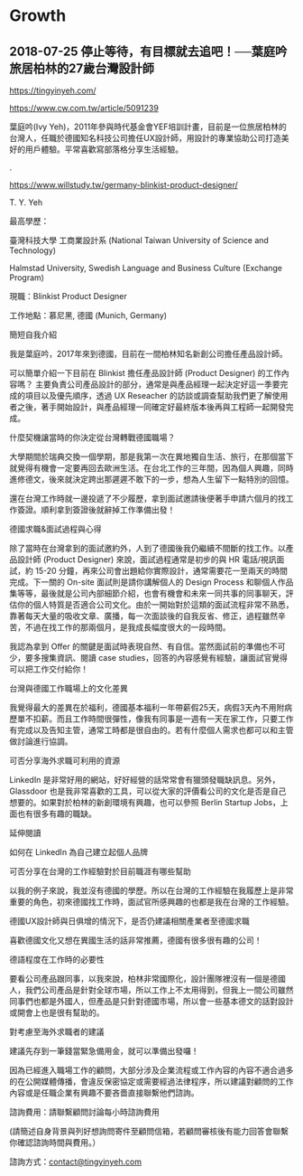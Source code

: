 # Growth

## 2018-07-25 停止等待，有目標就去追吧！──葉庭吟 旅居柏林的27歲台灣設計師

https://tingyinyeh.com/

https://www.cw.com.tw/article/5091239

葉庭吟(Ivy Yeh)，2011年參與時代基金會YEF培訓計畫，目前是一位旅居柏林的台灣人，任職於德國知名科技公司擔任UX設計師，用設計的專業協助公司打造美好的用戶體驗。平常喜歡寫部落格分享生活經驗。

.

https://www.willstudy.tw/germany-blinkist-product-designer/

T. Y. Yeh

最高學歷：

臺灣科技大學 工商業設計系 (National Taiwan University of Science and Technology)

Halmstad University, Swedish Language and Business Culture (Exchange Program)

現職：Blinkist Product Designer

工作地點：慕尼黑, 德國 (Munich, Germany)

簡短自我介紹

我是葉庭吟，2017年來到德國，目前在一間柏林知名新創公司擔任產品設計師。



可以簡單介紹一下目前在 Blinkist 擔任產品設計師 (Product Designer) 的工作內容嗎？
主要負責公司產品設計的部分，通常是與產品經理一起決定好這一季要完成的項目以及優先順序，透過 UX Reseacher 的訪談或調查幫助我們更了解使用者之後，著手開始設計，與產品經理一同確定好最終版本後再與工程師一起開發完成。



什麼契機讓當時的你決定從台灣轉戰德國職場？

大學期間於瑞典交換一個學期，那是我第一次在異地獨自生活、旅行，在那個當下就覺得有機會一定要再回去歐洲生活。在台北工作的三年間，因為個人興趣，同時進修德文，後來就決定跨出那遲遲不敢下的一步，想為人生留下一點特別的回憶。

還在台灣工作時就一邊投遞了不少履歷，拿到面試邀請後便著手申請六個月的找工作簽證。順利拿到簽證後就辭掉工作準備出發！



德國求職&面試過程與心得

除了當時在台灣拿到的面試邀約外，人到了德國後我仍繼續不間斷的找工作。以產品設計師 (Product Designer) 來說，面試過程通常是初步的與 HR 電話/視訊面試，約 15-20 分鐘，再來公司會出題給你實際設計，通常需要花一至兩天的時間完成。下一關的 On-site 面試則是請你講解個人的 Design Process 和聊個人作品集等等，最後就是公司內部細節介紹，也會有機會和未來一同共事的同事聊天，評估你的個人特質是否適合公司文化。由於一開始對於這類的面試流程非常不熟悉，靠著每天大量的吸收文章、廣播，每一次面談後的自我反省、修正，過程雖然辛苦，不過在找工作的那兩個月，是我成長幅度很大的一段時間。

我認為拿到 Offer 的關鍵是面試時表現自然、有自信。當然面試前的準備也不可少，要多搜集資訊、閱讀 case studies，回答的內容感覺有經驗，讓面試官覺得可以把工作交付給你！



台灣與德國工作職場上的文化差異

我覺得最大的差異在於福利，德國基本福利一年帶薪假25天，病假3天內不用附病歷單不扣薪。而且工作時間很彈性，像我有同事是一週有一天在家工作，只要工作有完成以及告知主管，通常工時都是很自由的。若有什麼個人需求也都可以和主管做討論進行協調。



可否分享海外求職可利用的資源

LinkedIn 是非常好用的網站，好好經營的話常常會有獵頭發職缺訊息。另外，Glassdoor 也是我非常喜歡的工具，可以從大家的評價看公司的文化是否是自己想要的。如果對於柏林的新創環境有興趣，也可以參照 Berlin Startup Jobs，上面也有很多有趣的職缺。

延伸閱讀

如何在 LinkedIn 為自己建立起個人品牌



可否分享在台灣的工作經驗對於目前職涯有哪些幫助

以我的例子來說，我並沒有德國的學歷。所以在台灣的工作經驗在我履歷上是非常重要的角色，初來德國找工作時，面試官所感興趣的也都是我在台灣的工作經驗。



德國UX設計師與日俱增的情況下，是否仍建議相關產業者至德國求職

喜歡德國文化又想在異國生活的話非常推薦，德國有很多很有趣的公司！



德語程度在工作時的必要性

要看公司產品跟同事，以我來說，柏林非常國際化，設計團隊裡沒有一個是德國人，我們公司產品是針對全球市場，所以工作上不太用得到，但我上一間公司雖然同事們也都是外國人，但產品是只針對德國市場，所以會一些基本德文的話對設計或開會上也是很有幫助的。



對考慮至海外求職者的建議

建議先存到一筆錢當緊急備用金，就可以準備出發囉！



因為已經進入職場工作的顧問，大部分涉及企業流程或工作內容的內容不適合過多的在公開媒體傳播，會違反保密協定或需要經過法律程序，所以建議對顧問的工作內容或是任職企業有興趣不要吝嗇直接聯繫他們諮詢。

諮詢費用：請聯繫顧問討論每小時諮詢費用

(請簡述自身背景與列好想詢問寄件至顧問信箱，若顧問審核後有能力回答會聯繫你確認諮詢時間與費用。）

諮詢方式：contact@tingyinyeh.com


##
##
##
